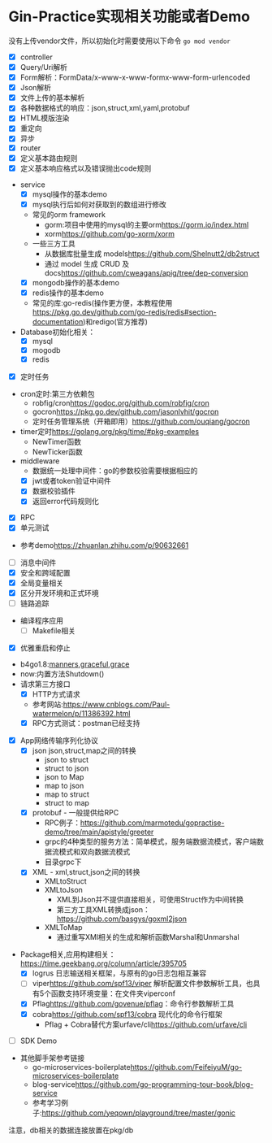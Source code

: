 # Gin-Practice实现相关功能或者Demo

没有上传vendor文件，所以初始化时需要使用以下命令
`go mod vendor`

* [x]  controller
  * [x]  Query/Uri解析
  * [x]  Form解析：FormData/x-www-x-www-formx-www-form-urlencoded
  * [x]  Json解析
  * [x]  文件上传的基本解析
  * [x]  各种数据格式的响应：json,struct,xml,yaml,protobuf
  * [x]  HTML模版渲染
  * [x]  重定向
  * [x]  异步
* [x]  router
  * [x]  定义基本路由规则
  * [x]  定义基本响应格式以及错误抛出code规则
* service
  * [x]  mysql操作的基本demo
    * [x]  mysql执行后如何对获取到的数组进行修改
    * 常见的orm framework
      * gorm:项目中使用的mysql的主要orm<https://gorm.io/index.html>
      * xorm<https://github.com/go-xorm/xorm>
    * 一些三方工具
      * 从数据库批量生成 models<https://github.com/Shelnutt2/db2struct>
      * 通过 model 生成 CRUD 及 docs<https://github.com/cweagans/apig/tree/dep-conversion>
  * [x]  mongodb操作的基本demo
  * [x]  redis操作的基本demo
    * 常见的库:go-redis(操作更方便，本教程使用<https://pkg.go.dev/github.com/go-redis/redis#section-documentation>)和redigo(官方推荐)
* Database初始化相关：
  * [x]  mysql
  * [x]  mogodb
  * [x]  redis
* [x]  定时任务
  * cron定时:第三方依赖包
    * robfig/cron<https://godoc.org/github.com/robfig/cron>
    * gocron<https://pkg.go.dev/github.com/jasonlvhit/gocron>
    * 定时任务管理系统（开箱即用）<https://github.com/ouqiang/gocron>
  * timer定时<https://golang.org/pkg/time/#pkg-examples>
    * NewTimer函数
    * NewTicker函数
* middleware
  * 数据统一处理中间件：go的参数校验需要根据相应的
  * [x]  jwt或者token验证中间件
  * [x]  数据校验插件
  * [x]  返回error代码规则化
* [x] RPC
* [x]  单元测试
  * 参考demo<https://zhuanlan.zhihu.com/p/90632661>
* [ ]  消息中间件
* [x]  安全和跨域配置
* [x]  全局变量相关
* [x]  区分开发环境和正式环境
* [ ]  链路追踪
* 编译程序应用
  * [ ] Makefile相关
* [x]  优雅重启和停止
  * b4go1.8:[manners](https://github.com/braintree/manners),[graceful](https://github.com/tylerstillwater/graceful),[grace](https://github.com/facebookarchive/grace)
  * now:内置方法Shutdown()
* 请求第三方接口
  * [x]  HTTP方式请求
    * 参考网站:<https://www.cnblogs.com/Paul-watermelon/p/11386392.html>
  * [x]  RPC方式测试：postman已经支持
* [x] App网络传输序列化协议
  * [x] json json,struct,map之间的转换
    * json to struct
    * struct to json
    * json to Map
    * map to json
    * map to struct
    * struct to map
  * [x] protobuf - 一般提供给RPC
    * RPC例子：https://github.com/marmotedu/gopractise-demo/tree/main/apistyle/greeter
    * grpc的4种类型的服务方法：简单模式，服务端数据流模式，客户端数据流模式和双向数据流模式
    * 目录grpc下
  * [x] XML - xml,struct,json之间的转换
    * XMLtoStruct
    * XMLtoJson
      * XML到Json并不提供直接相关，可使用Struct作为中间转换
      * 第三方工具XML转换成json：<https://github.com/basgys/goxml2json>
    * XMLToMap
      * 通过重写XMl相关的生成和解析函数Marshal和Unmarshal

* Package相关,应用构建相关：https://time.geekbang.org/column/article/395705
  * [x] logrus 日志输送相关框架，与原有的go日志包相互兼容
  * [ ] viper<https://github.com/spf13/viper> 解析配置文件参数解析工具，也具有5个函数支持环境变量：在文件夹viperconf
  * [x] Pflag<https://github.com/govenue/pflag>：命令行参数解析工具
  * [x] cobra<https://github.com/spf13/cobra> 现代化的命令行框架
    * Pflag + Cobra替代方案urfave/cli<https://github.com/urfave/cli>
* [ ] SDK Demo
* 其他脚手架参考链接
  * go-microservices-boilerplate<https://github.com/FeifeiyuM/go-microservices-boilerplate>
  * blog-service<https://github.com/go-programming-tour-book/blog-service>
  * 参考学习例子:<https://github.com/yeqown/playground/tree/master/gonic>

注意，db相关的数据连接放置在pkg/db